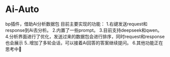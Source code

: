 # Ai-Auto
bp插件，借助Ai分析数据包
目前主要实现的功能：
1.右键发送request和response到Ai去分析。
2.内置了一些prompt。
3.目前支持deepseek和qwen。
4.分析界面进行了优化，发送过来的数据包会进行排序，同时request和response也会展示
5..增加了多轮会话，可以接着Ai回答的答案继续提问。
6.其他功能正在思考中🤔

